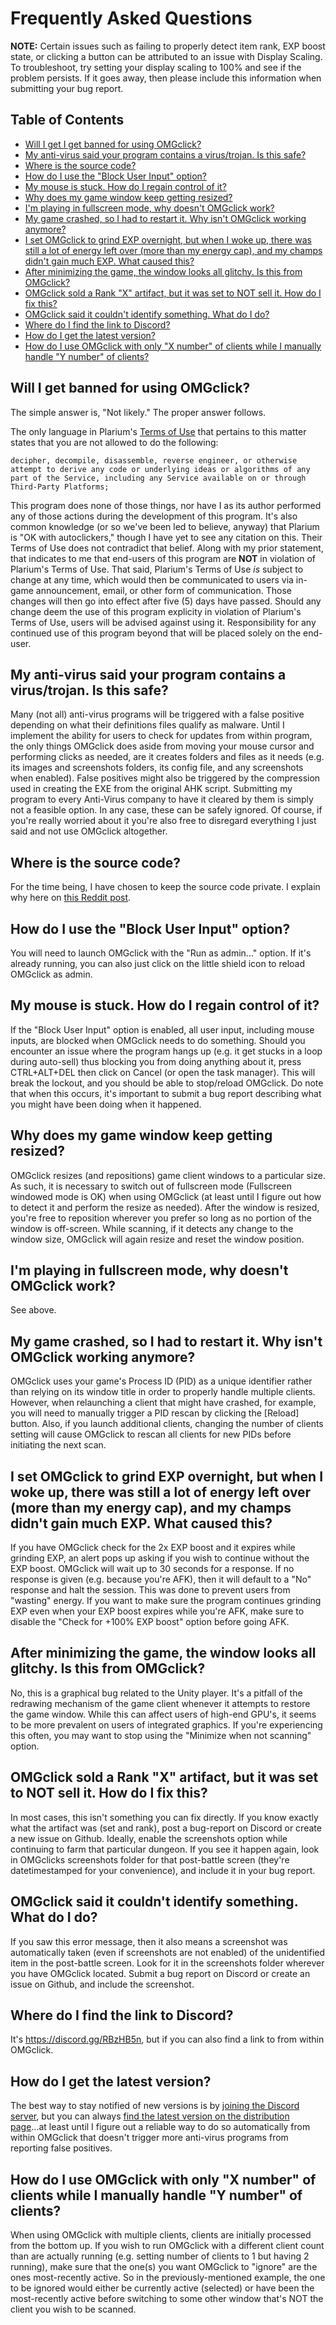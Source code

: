 # Frequently Asked Questions

**NOTE:** Certain issues such as failing to properly detect item rank, EXP boost state, or clicking a button can be attributed to an issue with Display Scaling. To troubleshoot, try setting your display scaling to 100% and see if the problem persists. If it goes away, then please include this information when submitting your bug report.

## Table of Contents

+ [Will I get I get banned for using OMGclick?](#will-i-get-banned-for-using-omgclick)
+ [My anti-virus said your program contains a virus/trojan. Is this safe?](#my-anti-virus-said-your-program-contains-a-virustrojan-is-this-safe)
+ [Where is the source code?](#where-is-the-source-code)
+ [How do I use the "Block User Input" option?](#how-do-i-use-the-block-user-input-option)
+ [My mouse is stuck. How do I regain control of it?](#my-mouse-is-stuck-how-do-i-regain-control-of-it)
+ [Why does my game window keep getting resized?](#why-does-my-game-window-keep-getting-resized)
+ [I'm playing in fullscreen mode, why doesn't OMGclick work?](#im-playing-in-fullscreen-mode-why-doesnt-omgclick-work)
+ [My game crashed, so I had to restart it. Why isn't OMGclick working anymore?](#my-game-crashed-so-i-had-to-restart-it-why-isnt-omgclick-working-anymore)
+ [I set OMGclick to grind EXP overnight, but when I woke up, there was still a lot of energy left over (more than my energy cap), and my champs didn't gain much EXP. What caused this?](#i-set-omgclick-to-grind-exp-overnight-but-when-i-woke-up-there-was-still-a-lot-of-energy-left-over-more-than-my-energy-cap-and-my-champs-didnt-gain-much-exp-what-caused-this)
+ [After minimizing the game, the window looks all glitchy. Is this from OMGclick?](#after-minimizing-the-game-the-window-looks-all-glitchy-is-this-from-omgclick)
+ [OMGclick sold a Rank "X" artifact, but it was set to NOT sell it. How do I fix this?](#omgclick-sold-a-rank-x-artifact-but-it-was-set-to-not-sell-it-how-do-i-fix-this)
+ [OMGclick said it couldn't identify something. What do I do?](#omgclick-said-it-couldnt-identify-something-what-do-i-do)
+ [Where do I find the link to Discord?](#where-do-i-find-the-link-to-discord)
+ [How do I get the latest version?](#how-do-i-get-the-latest-version)
+ [How do I use OMGclick with only "X number" of clients while I manually handle "Y number" of clients?](#how-do-i-use-omgclick-with-only-x-number-of-clients-while-i-manually-handle-y-number-of-clients)

## Will I get banned for using OMGclick?
The simple answer is, "Not likely." The proper answer follows.

The only language in Plarium's [Terms of Use](https://plarium.com/en/terms-of-use/) that pertains to this matter states that you are not allowed to do the following:
```
decipher, decompile, disassemble, reverse engineer, or otherwise attempt to derive any code or underlying ideas or algorithms of any part of the Service, including any Service available on or through Third-Party Platforms;
```
This program does none of those things, nor have I as its author performed any of those actions during the development of this program. It's also common knowledge (or so we've been led to believe, anyway) that Plarium is "OK with autoclickers," though I have yet to see any citation on this. Their Terms of Use does not contradict that belief. Along with my prior statement, that indicates to me that end-users of this program are **NOT** in violation of Plarium's Terms of Use. That said, Plarium's Terms of Use *is* subject to change at any time, which would then be communicated to users via in-game announcement, email, or other form of communication. Those changes will then go into effect after five (5) days have passed. Should any change deem the use of this program explicity in violation of Plarium's Terms of Use, users will be advised against using it. Responsibility for any continued use of this program beyond that will be placed solely on the end-user.

## My anti-virus said your program contains a virus/trojan. Is this safe?
Many (not all) anti-virus programs will be triggered with a false positive depending on what their definitions files qualify as malware. Until I implement the ability for users to check for updates from within program, the only things OMGclick does aside from moving your mouse cursor and performing clicks as needed, are it creates folders and files as it needs (e.g. its images and screenshots folders, its config file, and any screenshots when enabled). False positives might also be triggered by the compression used in creating the EXE from the original AHK script. Submitting my program to every Anti-Virus company to have it cleared by them is simply not a feasible option. In any case, these can be safely ignored. Of course, if you're really worried about it you're also free to disregard everything I just said and not use OMGclick altogether. 

## Where is the source code?
For the time being, I have chosen to keep the source code private. I explain why here on [this Reddit post](https://www.reddit.com/r/RaidShadowLegends/comments/is4v4n/the_god_of_autoclickers_no_need_to_play_the_game/g5iwl9l/?utm_source=share&utm_medium=web2x&context=3).

## How do I use the "Block User Input" option?
You will need to launch OMGclick with the "Run as admin..." option. If it's already running, you can also just click on the little shield icon to reload OMGclick as admin.

## My mouse is stuck. How do I regain control of it?
If the "Block User Input" option is enabled, all user input, including mouse inputs, are blocked when OMGclick needs to do something. Should you encounter an issue where the program hangs up (e.g. it get stucks in a loop during auto-sell) thus blocking you from doing anything about it, press CTRL+ALT+DEL then click on Cancel (or open the task manager). This will break the lockout, and you should be able to stop/reload OMGclick. Do note that when this occurs, it's important to submit a bug report describing what you might have been doing when it happened.

## Why does my game window keep getting resized?
OMGclick resizes (and repositions) game client windows to a particular size. As such, it is necessary to switch out of fullscreen mode (Fullscreen windowed mode is OK) when using OMGclick (at least until I figure out how to detect it and perform the resize as needed). After the window is resized, you're free to reposition wherever you prefer so long as no portion of the window is off-screen. While scanning, if it detects any change to the window size, OMGclick will again resize and reset the window position.

## I'm playing in fullscreen mode, why doesn't OMGclick work?
See above.

## My game crashed, so I had to restart it. Why isn't OMGclick working anymore?
OMGclick uses your game's Process ID (PID) as a unique identifier rather than relying on its window title in order to properly handle multiple clients. However, when relaunching a client that might have crashed, for example, you will need to manually trigger a PID rescan by clicking the [Reload] button. Also, if you launch additional clients, changing the number of clients setting will cause OMGclick to rescan all clients for new PIDs before initiating the next scan.

## I set OMGclick to grind EXP overnight, but when I woke up, there was still a lot of energy left over (more than my energy cap), and my champs didn't gain much EXP. What caused this?
If you have OMGclick check for the 2x EXP boost and it expires while grinding EXP, an alert pops up asking if you wish to continue without the EXP boost. OMGclick will wait up to 30 seconds for a response. If no response is given (e.g. because you're AFK), then it will default to a "No" response and halt the session. This was done to prevent users from "wasting" energy. If you want to make sure the program continues grinding EXP even when your EXP boost expires while you're AFK, make sure to disable the "Check for +100% EXP boost" option before going AFK.

## After minimizing the game, the window looks all glitchy. Is this from OMGclick?
No, this is a graphical bug related to the Unity player. It's a pitfall of the redrawing mechanism of the game client whenever it attempts to restore the game window. While this can affect users of high-end GPU's, it seems to be more prevalent on users of integrated graphics. If you're experiencing this often, you may want to stop using the "Minimize when not scanning" option.

## OMGclick sold a Rank "X" artifact, but it was set to NOT sell it. How do I fix this?
In most cases, this isn't something you can fix directly. If you know exactly what the artifact was (set and rank), post a bug-report on Discord or create a new issue on Github. Ideally, enable the screenshots option while continuing to farm that particular dungeon. If you see it happen again, look in OMGclicks screenshots folder for that post-battle screen (they're datetimestamped for your convenience), and include it in your bug report.

## OMGclick said it couldn't identify something. What do I do?
If you saw this error message, then it also means a screenshot was automatically taken (even if screenshots are not enabled) of the unidentified item in the post-battle screen. Look for it in the screenshots folder wherever you have OMGclick located. Submit a bug report on Discord or create an issue on Github, and include the screenshot.

## Where do I find the link to Discord?
It's https://discord.gg/RBzHB5n, but if you can also find a link to from within OMGclick.

## How do I get the latest version?
The best way to stay notified of new versions is by [joining the Discord server](https://discord.gg/RBzHB5n), but you can always [find the latest version on the distribution page](https://github.com/omgmarc/OMGclick-Releases)...at least until I figure out a reliable way to do so automatically from within OMGclick that doesn't trigger more anti-virus programs from reporting false positives.

## How do I use OMGclick with only "X number" of clients while I manually handle "Y number" of clients?
When using OMGclick with multiple clients, clients are initially processed from the bottom up. If you wish to run OMGclick with a different client count than are actually running (e.g. setting number of clients to 1 but having 2 running), make sure that the one(s) you want OMGclick to "ignore" are the ones most-recently active. So in the previously-mentioned example, the one to be ignored would either be currently active (selected) or have been the most-recently active before switching to some other window that's NOT the client you wish to be scanned.
